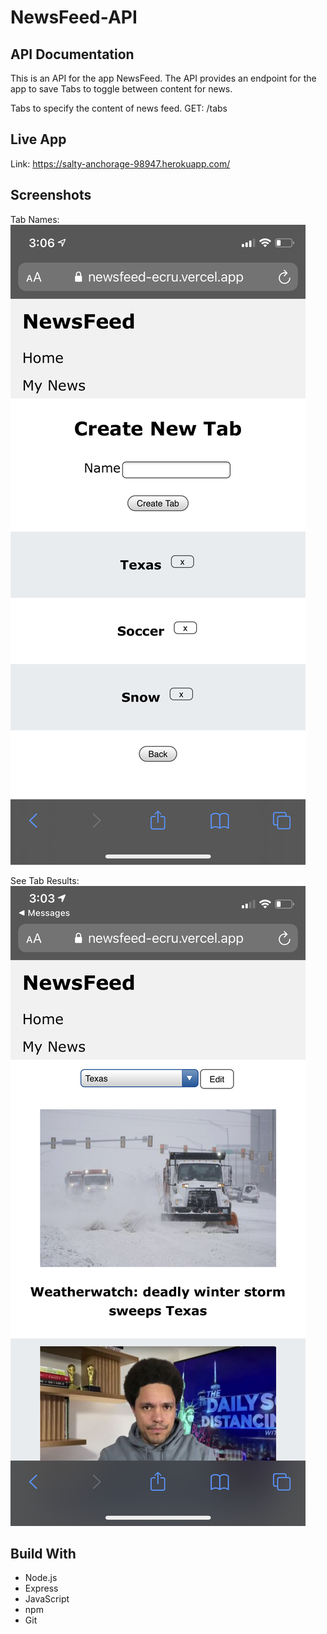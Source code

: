 # NewsFeed-API

## API Documentation

This is an API for the app NewsFeed. The API provides an endpoint for the app to save Tabs to toggle between content for news.

Tabs to specify the content of news feed.
GET: /tabs

## Live App

Link: https://salty-anchorage-98947.herokuapp.com/

## Screenshots

Tab Names: 
![tab names](Images/create_tab.png)

See Tab Results:
![tab results](Images/news.png)

## Build With
* Node.js
* Express
* JavaScript
* npm
* Git